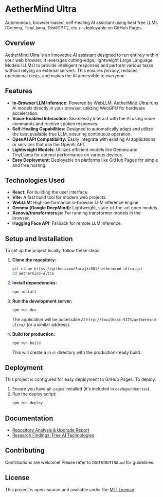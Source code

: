# AetherMind Ultra

Autonomous, browser-based, self-healing AI assistant using best free LLMs (Gemma, TinyLlama, DistilGPT2, etc.)—deployable on GitHub Pages.

## Overview

AetherMind Ultra is an innovative AI assistant designed to run entirely within your web browser. It leverages cutting-edge, lightweight Large Language Models (LLMs) to provide intelligent responses and perform various tasks without relying on external servers. This ensures privacy, reduces operational costs, and makes the AI accessible to everyone.

## Features

*   **In-Browser LLM Inference:** Powered by WebLLM, AetherMind Ultra runs AI models directly in your browser, utilizing WebGPU for hardware acceleration.
*   **Voice-Enabled Interaction:** Seamlessly interact with the AI using voice commands and receive spoken responses.
*   **Self-Healing Capabilities:** Designed to automatically adapt and utilize the best available free LLM, ensuring continuous operation.
*   **OpenAI API Compatibility:** Easily integrate with existing AI applications or services that use the OpenAI API.
*   **Lightweight Models:** Utilizes efficient models like Gemma and TinyLlama for optimal performance on various devices.
*   **Easy Deployment:** Deployable on platforms like GitHub Pages for simple and free hosting.

## Technologies Used

*   **React:** For building the user interface.
*   **Vite:** A fast build tool for modern web projects.
*   **WebLLM:** High-performance in-browser LLM inference engine.
*   **Gemma (Google DeepMind):** Lightweight, state-of-the-art open models.
*   **Xenova/transformers.js:** For running transformer models in the browser.
*   **Hugging Face API:** Fallback for remote LLM inference.

## Setup and Installation

To set up the project locally, follow these steps:

1.  **Clone the repository:**
    ```bash
    git clone https://github.com/Surajkr001/aethermind-ultra.git
    cd aethermind-ultra
    ```

2.  **Install dependencies:**
    ```bash
    npm install
    ```

3.  **Run the development server:**
    ```bash
    npm run dev
    ```
    The application will be accessible at `http://localhost:5173/aethermind-ultra/` (or a similar address).

4.  **Build for production:**
    ```bash
    npm run build
    ```
    This will create a `dist` directory with the production-ready build.

## Deployment

This project is configured for easy deployment to GitHub Pages. To deploy:

1.  Ensure you have `gh-pages` installed (it's included in `devDependencies`).
2.  Run the deploy script:
    ```bash
    npm run deploy
    ```

## Documentation

- [Repository Analysis & Upgrade Report](docs/RepositoryAnalysis.md)
- [Research Findings: Free AI Technologies](docs/research_findings.md)

## Contributing

Contributions are welcome! Please refer to `CONTRIBUTING.md` for guidelines.

## License

This project is open-source and available under the [MIT License](LICENSE)
